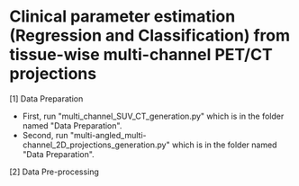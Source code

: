 # Clinical parameter estimation (Regression and Classification) from tissue-wise multi-channel PET/CT projections

[1] Data Preparation

* First, run "multi_channel_SUV_CT_generation.py" which is in the folder named "Data Preparation".
* Second, run "multi-angled_multi-channel_2D_projections_generation.py" which is in the folder named "Data Preparation".

[2] Data Pre-processing
